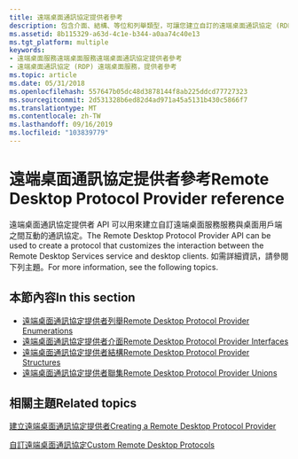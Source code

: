 ```yaml
---
title: 遠端桌面通訊協定提供者參考
description: 包含介面、結構、等位和列舉類型，可讓您建立自訂的遠端桌面通訊協定 (RDP) 。
ms.assetid: 8b115329-a63d-4c1e-b344-a0aa74c40e13
ms.tgt_platform: multiple
keywords:
- 遠端桌面服務遠端桌面服務遠端桌面通訊協定提供者參考
- 遠端桌面通訊協定 (RDP) 遠端桌面服務，提供者參考
ms.topic: article
ms.date: 05/31/2018
ms.openlocfilehash: 557647b05dc48d3878144f8ab225ddcd77727323
ms.sourcegitcommit: 2d531328b6ed82d4ad971a45a5131b430c5866f7
ms.translationtype: MT
ms.contentlocale: zh-TW
ms.lasthandoff: 09/16/2019
ms.locfileid: "103839779"
---
```

# <a name="remote-desktop-protocol-provider-reference"></a><span data-ttu-id="8cd81-105">遠端桌面通訊協定提供者參考</span><span class="sxs-lookup"><span data-stu-id="8cd81-105">Remote Desktop Protocol Provider reference</span></span>

<span data-ttu-id="8cd81-106">遠端桌面通訊協定提供者 API 可以用來建立自訂遠端桌面服務服務與桌面用戶端之間互動的通訊協定。</span><span class="sxs-lookup"><span data-stu-id="8cd81-106">The Remote Desktop Protocol Provider API can be used to create a protocol that customizes the interaction between the Remote Desktop Services service and desktop clients.</span></span> <span data-ttu-id="8cd81-107">如需詳細資訊，請參閱下列主題。</span><span class="sxs-lookup"><span data-stu-id="8cd81-107">For more information, see the following topics.</span></span>

## <a name="in-this-section"></a><span data-ttu-id="8cd81-108">本節內容</span><span class="sxs-lookup"><span data-stu-id="8cd81-108">In this section</span></span>

-   [<span data-ttu-id="8cd81-109">遠端桌面通訊協定提供者列舉</span><span class="sxs-lookup"><span data-stu-id="8cd81-109">Remote Desktop Protocol Provider Enumerations</span></span>](custom-remote-protocol-enumerations.md)
-   [<span data-ttu-id="8cd81-110">遠端桌面通訊協定提供者介面</span><span class="sxs-lookup"><span data-stu-id="8cd81-110">Remote Desktop Protocol Provider Interfaces</span></span>](custom-remote-protocol-interfaces.md)
-   [<span data-ttu-id="8cd81-111">遠端桌面通訊協定提供者結構</span><span class="sxs-lookup"><span data-stu-id="8cd81-111">Remote Desktop Protocol Provider Structures</span></span>](custom-remote-protocol-structures.md)
-   [<span data-ttu-id="8cd81-112">遠端桌面通訊協定提供者聯集</span><span class="sxs-lookup"><span data-stu-id="8cd81-112">Remote Desktop Protocol Provider Unions</span></span>](custom-remote-protocol-unions.md)

## <a name="related-topics"></a><span data-ttu-id="8cd81-113">相關主題</span><span class="sxs-lookup"><span data-stu-id="8cd81-113">Related topics</span></span>

<dl> <dt>

[<span data-ttu-id="8cd81-114">建立遠端桌面通訊協定提供者</span><span class="sxs-lookup"><span data-stu-id="8cd81-114">Creating a Remote Desktop Protocol Provider</span></span>](creating-a-custom-remote-protocol.md)
</dt> <dt>

[<span data-ttu-id="8cd81-115">自訂遠端桌面通訊協定</span><span class="sxs-lookup"><span data-stu-id="8cd81-115">Custom Remote Desktop Protocols</span></span>](custom-remote-desktop-protocols.md)
</dt> </dl>

 

 




